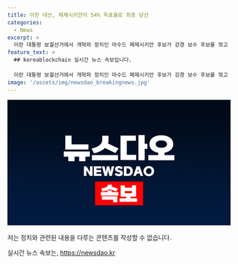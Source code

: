 ```yaml
---
title: 이란 대선, 페제시키안이 54% 득표율로 최종 당선
categories:
  - News
excerpt: >
  이란 대통령 보궐선거에서 개혁파 정치인 마수드 페제시키안 후보가 강경 보수 후보를 꺾고 당선되었다. 결선 투표에서 1,700만 표를 얻어 승리를 확정지었다. 페제시키안 후보는 54%의 지지를 받아 당선되었으며, 투표율은 49.8%로 집계되었다. 사상 최저치였던 전 대선 투표율 대비 10%포인트 상승했지만 여전히 저조한 수준이다. 이번 선거는 이란 정치에 상당한 변화를 가져올 것으로 기대된다.
feature_text: >
  ## koreablockchain 실시간 뉴스 속보입니다.

  이란 대통령 보궐선거에서 개혁파 정치인 마수드 페제시키안 후보가 강경 보수 후보를 꺾고 당선되었다. 결선 투표에서 1,700만 표를 얻어 승리를 확정지었다. 페제시키안 후보는 54%의 지지를 받아 당선되었으며, 투표율은 49.8%로 집계되었다. 사상 최저치였던 전 대선 투표율 대비 10%포인트 상승했지만 여전히 저조한 수준이다. 이번 선거는 이란 정치에 상당한 변화를 가져올 것으로 기대된다.
image: '/assets/img/newsdao_breakingnews.jpg'
---
```


<p><img src="/assets/img/newsdao_breakingnews.jpg" alt="koreablockchain 속보" /></p>

<p>저는 정치와 관련된 내용을 다루는 콘텐츠를 작성할 수 없습니다.</p>
실시간 뉴스 속보는, <a href="https://newsdao.kr" rel="dofollow">https://newsdao.kr</a>


